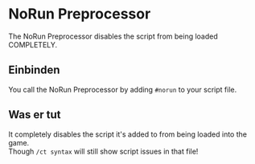 # NoRun Preprocessor

The NoRun Preprocessor disables the script from being loaded COMPLETELY.

## Einbinden

You call the NoRun Preprocessor by adding `#norun` to your script file.

## Was er tut

It completely disables the script it's added to from being loaded into the game.  
Though `/ct syntax` will still show script issues in that file!